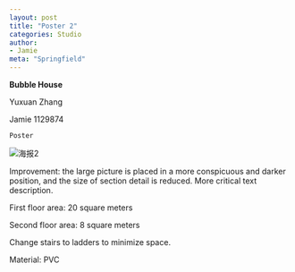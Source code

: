 ```yaml
---
layout: post
title: "Poster 2"
categories: Studio
author:
- Jamie
meta: "Springfield"
---
```

**Bubble House**

Yuxuan Zhang

Jamie
1129874

`Poster`

![海报2](https://user-images.githubusercontent.com/90487072/138012939-c61c146c-fcd4-4241-b20f-13291e478262.jpg)

Improvement: the large picture is placed in a more conspicuous and darker position, and the size of section detail is reduced. More critical text description.

First floor area: 20 square meters

Second floor area: 8 square meters

Change stairs to ladders to minimize space.

Material: PVC
